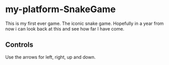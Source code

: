 # my-platform-SnakeGame
This is my first ever game. The iconic snake game. Hopefully in a year from now i can look back at this and see how far I have come.

## Controls

Use the arrows for left, right, up and down.

